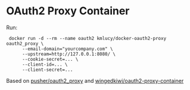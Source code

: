 # OAuth2 Proxy Container

Run:
```
 docker run -d --rm --name oauth2 kmlucy/docker-oauth2-proxy oauth2_proxy \
      --email-domain="yourcompany.com" \
      --upstream=http://127.0.0.1:8080/ \
      --cookie-secret=... \
      --client-id=... \
      --client-secret=...
```

Based on [pusher/oauth2_proxy](https://github.com/pusher/oauth2_proxy) and [wingedkiwi/oauth2-proxy-container](https://github.com/wingedkiwi/oauth2-proxy-container)
